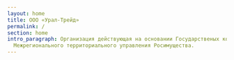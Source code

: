 ```yaml
---
layout: home
title: ООО «Урал-Трейд»
permalink: /
section: home
intro_paragraph: Организация действующая на основании Государственых контрактов
  Межрегионального территориального управления Росимущества.
---
```

